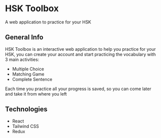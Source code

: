 # HSK Toolbox

A web application to practice for your HSK

## General Info

HSK Toolbox is an interactive web application to help you practice for your HSK, you can create your account and start practicing the vocabulary with 3 main activities:

- Multiple Choice
- Matching Game
- Complete Sentence

Each time you practice all your progress is saved, so you can come later and take it from where you left

## Technologies

- React
- Tailwind CSS
- Redux
